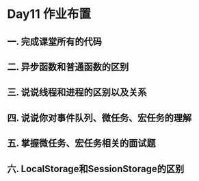 # Day11 作业布置

## 一. 完成课堂所有的代码







## 二. 异步函数和普通函数的区别







## 三. 说说线程和进程的区别以及关系







## 四. 说说你对事件队列、微任务、宏任务的理解







## 五. 掌握微任务、宏任务相关的面试题







## 六. LocalStorage和SessionStorage的区别







































